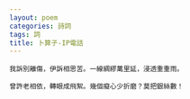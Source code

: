 ```yaml
---
layout: poem
categories: 詩詞
tags: 詞
title: 卜算子-IP電話
---
```


	我訴別離傷，伊訴相思苦。一線綢繆萬里延，浸透重重雨。
	
	曾許老相依，轉眼成飛絮。幾個癡心少折磨？莫把銀絲數！
